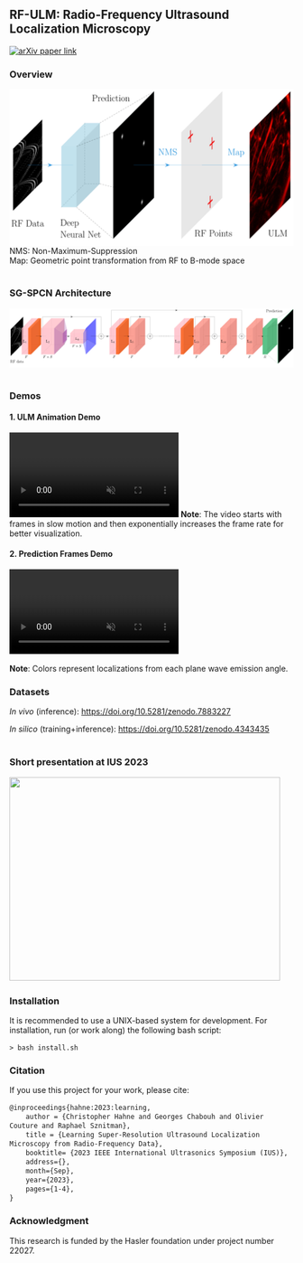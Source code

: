## RF-ULM: Radio-Frequency Ultrasound Localization Microscopy

[![arXiv paper link](https://img.shields.io/badge/paper-arXiv:2306.08281-red)](https://arxiv.org/pdf/2310.01545.pdf)

### Overview
<div style="background-color: white;">
<img src="https://github.com/hahnec/rf-ulm/blob/master/docs/rf-ulm_concept.svg" width="500" scale="100%">
</div>
NMS: Non-Maximum-Suppression
<br>
Map: Geometric point transformation from RF to B-mode space
<br>
<br>

### SG-SPCN Architecture
<div style="background-color: white;">
<img src="https://github.com/hahnec/rf-ulm/blob/master/docs/rf-ulm_arch.svg" width="780" scale="100%">
</div>
<br>

### Demos
#### 1. ULM Animation Demo
<video src="https://github.com/hahnec/rf-ulm/assets/33809838/e37aee11-c07f-4d9b-8672-5a9b466edd26" controls autoplay loop muted>
    Link: https://github.com/hahnec/rf-ulm/assets/33809838/e37aee11-c07f-4d9b-8672-5a9b466edd26
</video>
<b>Note</b>: The video starts with frames in slow motion and then exponentially increases the frame rate for better visualization.
<br>

#### 2. Prediction Frames Demo
<video src="https://github.com/hahnec/rf-ulm/assets/33809838/4f4002bb-01e1-405f-aa56-e3c6b7a3b654" controls autoplay loop muted>
    Link: https://github.com/hahnec/rf-ulm/assets/33809838/4f4002bb-01e1-405f-aa56-e3c6b7a3b654
</video>

<b>Note</b>: Colors represent localizations from each plane wave emission angle.

### Datasets

*In vivo* (inference): https://doi.org/10.5281/zenodo.7883227

*In silico* (training+inference): https://doi.org/10.5281/zenodo.4343435
<br>
<br>

### Short presentation at IUS 2023

[<img src="https://img.youtube.com/vi/eJJXnXay-fU/hqdefault.jpg" width="480" height="360"
/>](https://www.youtube.com/embed/eJJXnXay-fU)

### Installation

It is recommended to use a UNIX-based system for development. For installation, run (or work along) the following bash script:

```
> bash install.sh
```

### Citation

If you use this project for your work, please cite:

```
@inproceedings{hahne:2023:learning,
    author = {Christopher Hahne and Georges Chabouh and Olivier Couture and Raphael Sznitman},
    title = {Learning Super-Resolution Ultrasound Localization Microscopy from Radio-Frequency Data},
    booktitle= {2023 IEEE International Ultrasonics Symposium (IUS)},
    address={},
    month={Sep},
    year={2023},
    pages={1-4},
}
```

<!--
```
@misc{rfulm:2023,
      title={RF-ULM: Deep Learning for Radio-Frequency Ultrasound Localization Microscopy}, 
      author={Christopher Hahne and Georges Chabouh and Arthur Chavignon and Olivier Couture and Raphael Sznitman},
      year={2023},
      eprint={},
      archivePrefix={arXiv},
      primaryClass={cs.CV}
}
```
-->

### Acknowledgment

This research is funded by the Hasler foundation under project number 22027.
